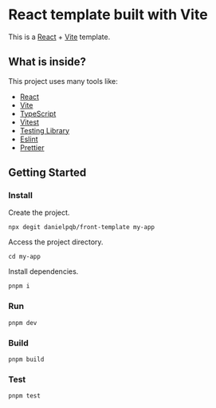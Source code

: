 # React template built with Vite

This is a [React](https://reactjs.org/) + [Vite](https://vitejs.dev/) template.

## What is inside?

This project uses many tools like:

* [React](https://reactjs.org/)
* [Vite](https://vitejs.dev/)
* [TypeScript](https://www.typescriptlang.org/)
* [Vitest](https://vitest.dev/)
* [Testing Library](https://testing-library.com/)
* [Eslint](https://eslint.org/)
* [Prettier](https://prettier.io/)

## Getting Started

### Install

Create the project.

```shell
npx degit danielpqb/front-template my-app
```

Access the project directory.

```shell
cd my-app
```

Install dependencies.

```shell
pnpm i
```

### Run

```shell
pnpm dev
```

### Build

```shell
pnpm build
```

### Test

```shell
pnpm test
```
